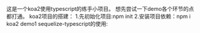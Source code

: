 这是一个koa2使用typescript的练手小项目。
想先尝试一下demo各个环节的点都打通。
koa2项目的搭建：
    1.先初始化项目:npm init
    2.安装项目依赖：npm i koa2
demo1
    sequelize-typescript的使用:

